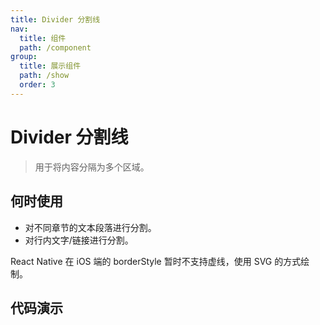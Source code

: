 ```yaml
---
title: Divider 分割线
nav:
  title: 组件
  path: /component
group:
  title: 展示组件
  path: /show
  order: 3
---
```


# Divider 分割线

> 用于将内容分隔为多个区域。

## 何时使用

- 对不同章节的文本段落进行分割。
- 对行内文字/链接进行分割。

React Native 在 iOS 端的 borderStyle 暂时不支持虚线，使用 SVG 的方式绘制。

## 代码演示

<code src="./__fixtures__/basic.tsx"></code>

<API src="./divider.tsx"></API>
